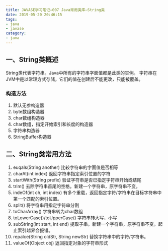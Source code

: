 ```yaml
---
title: JAVASE学习笔记—007 Java常用类库—String类
date: 2019-05-20 20:46:15
tags:
- java
- javase
category:
- java
---
```


## 一、String类概述

String类代表字符串。Java中所有的字符串字面值都是此类的实例。
字符串在JVM中是以常理方式存储，它们的值在创建后不能更改，只能被覆盖。

### 构造方法

1. 默认无参构造器
2. byte数组构造器
3. char数组构造器
4. char数组，指定开始索引和长度的构造器
5. 字符串构造器
6. StringBuffer构造器

## 二、String类常用方法

1. euqals(String another)                   比较字符串的字面值是否相等
2. charAt(int index)                        返回字符串指定索引位置的字符
3. startWith(String prefix)                 验证字符串是否已指定字符串开始或结尾
4. trim()                                   去除字符串首尾的空格。新建一个字符串，原字符串不变。
5. indeOf(int ch, int index)                有多个重载，返回指定字符/字符串在目标字符串中第一个匹配的索引位置。
6. split()                                  将字符串用指定字符串分割
7. toCharArray()                            字符串转为char数组
8. toLowerCase()/toUpperCase()              字符串转大写，小写
9. subString(int start, int end)            提取子串。新建一个字符串，原字符串不变。起止索引越界会报错。
10. repalce(String oldStr, String newStr)   替换字符串中的字符/字符串。
11. valueOf(Object obj)                     返回指定对象的字符串形式

<!-- more -->

